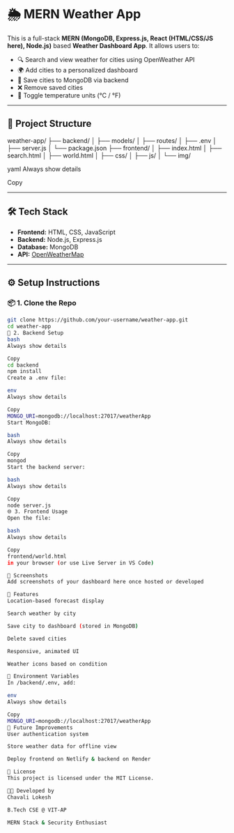 # 🌦️ MERN Weather App

This is a full-stack **MERN (MongoDB, Express.js, React (HTML/CSS/JS here), Node.js)** based **Weather Dashboard App**. It allows users to:

- 🔍 Search and view weather for cities using OpenWeather API
- 🌍 Add cities to a personalized dashboard
- 💾 Save cities to MongoDB via backend
- ❌ Remove saved cities
- 📡 Toggle temperature units (°C / °F)

---

## 📁 Project Structure

weather-app/
├── backend/
│ ├── models/
│ ├── routes/
│ ├── .env
│ ├── server.js
│ └── package.json
├── frontend/
│ ├── index.html
│ ├── search.html
│ ├── world.html
│ ├── css/
│ ├── js/
│ └── img/

yaml
Always show details

Copy

---


## 🛠️ Tech Stack

- **Frontend:** HTML, CSS, JavaScript
- **Backend:** Node.js, Express.js
- **Database:** MongoDB
- **API:** [OpenWeatherMap](https://openweathermap.org/api)

---


## ⚙️ Setup Instructions

### 📦 1. Clone the Repo
```bash
git clone https://github.com/your-username/weather-app.git
cd weather-app
🚀 2. Backend Setup
bash
Always show details

Copy
cd backend
npm install
Create a .env file:

env
Always show details

Copy
MONGO_URI=mongodb://localhost:27017/weatherApp
Start MongoDB:

bash
Always show details

Copy
mongod
Start the backend server:

bash
Always show details

Copy
node server.js
🌐 3. Frontend Usage
Open the file:

bash
Always show details

Copy
frontend/world.html
in your browser (or use Live Server in VS Code)

📸 Screenshots
Add screenshots of your dashboard here once hosted or developed

📌 Features
Location-based forecast display

Search weather by city

Save city to dashboard (stored in MongoDB)

Delete saved cities

Responsive, animated UI

Weather icons based on condition

🔐 Environment Variables
In /backend/.env, add:

env
Always show details

Copy
MONGO_URI=mongodb://localhost:27017/weatherApp
🚧 Future Improvements
User authentication system

Store weather data for offline view

Deploy frontend on Netlify & backend on Render

📜 License
This project is licensed under the MIT License.

👨‍💻 Developed by
Chavali Lokesh

B.Tech CSE @ VIT-AP

MERN Stack & Security Enthusiast
